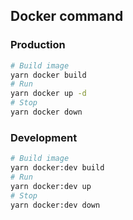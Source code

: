 ## Docker command

### Production

```bash
# Build image
yarn docker build
# Run
yarn docker up -d
# Stop
yarn docker down
```

### Development 

```bash
# Build image
yarn docker:dev build
# Run
yarn docker:dev up
# Stop
yarn docker:dev down
```